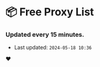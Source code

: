 # :package: Free Proxy List
### Updated every 15 minutes.

- Last updated: `2024-05-18 10:36`

:heart:
